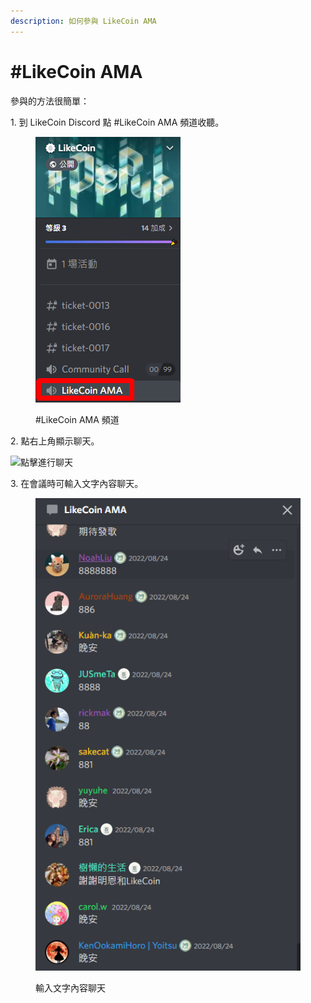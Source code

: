 ```yaml
---
description: 如何參與 LikeCoin AMA
---
```


# #LikeCoin AMA

參與的方法很簡單：

1\. 到 LikeCoin Discord 點 #LikeCoin AMA 頻道收聽。

<figure><img src="../../.gitbook/assets/LikeCoin AMA 1.png" alt=""><figcaption><p>#LikeCoin AMA 頻道</p></figcaption></figure>

2\. 點右上角顯示聊天。

![點擊進行聊天](<../../.gitbook/assets/Community Call 3.png>)

3\. 在會議時可輸入文字內容聊天。

<figure><img src="../../.gitbook/assets/LikeCoin AMA 2.png" alt=""><figcaption><p>輸入文字內容聊天</p></figcaption></figure>
